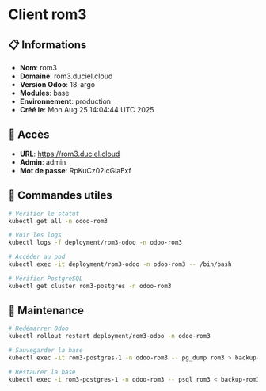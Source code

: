 # Client rom3

## 📋 Informations

- **Nom**: rom3
- **Domaine**: rom3.duciel.cloud
- **Version Odoo**: 18-argo
- **Modules**: base
- **Environnement**: production
- **Créé le**: Mon Aug 25 14:04:44 UTC 2025

## 🔐 Accès

- **URL**: https://rom3.duciel.cloud
- **Admin**: admin
- **Mot de passe**: RpKuCz02icGlaExf

## 🚀 Commandes utiles

```bash
# Vérifier le statut
kubectl get all -n odoo-rom3

# Voir les logs
kubectl logs -f deployment/rom3-odoo -n odoo-rom3

# Accéder au pod
kubectl exec -it deployment/rom3-odoo -n odoo-rom3 -- /bin/bash

# Vérifier PostgreSQL
kubectl get cluster rom3-postgres -n odoo-rom3
```

## 🔧 Maintenance

```bash
# Redémarrer Odoo
kubectl rollout restart deployment/rom3-odoo -n odoo-rom3

# Sauvegarder la base
kubectl exec -it rom3-postgres-1 -n odoo-rom3 -- pg_dump rom3 > backup-rom3-$(date +%Y%m%d).sql

# Restaurer la base
kubectl exec -i rom3-postgres-1 -n odoo-rom3 -- psql rom3 < backup-rom3-YYYYMMDD.sql
```

